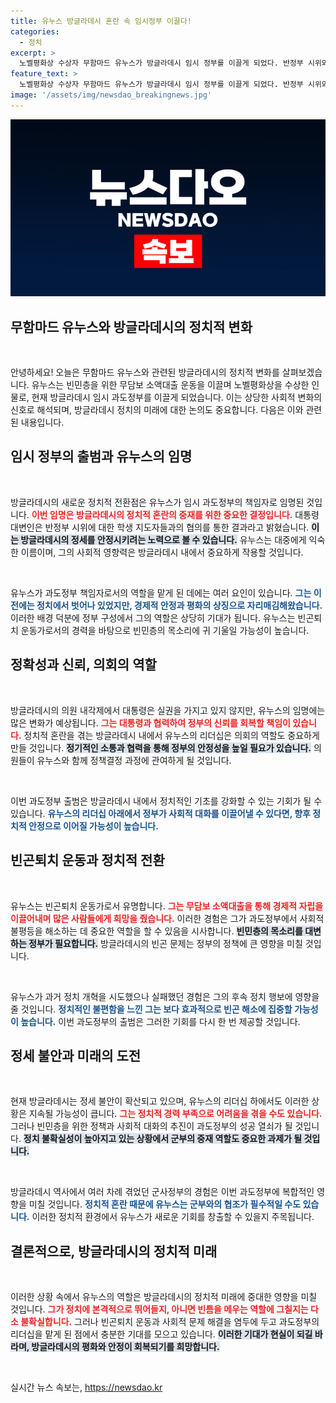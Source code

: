 ```yaml
---
title: 유누스 방글라데시 혼란 속 임시정부 이끌다!
categories:
  - 정치
excerpt: >
  노벨평화상 수상자 무함마드 유누스가 방글라데시 임시 정부를 이끌게 되었다. 반정부 시위와 혼란 속에서 유누스는 평화 회복이라는 중책을 맡았지만 정치 경험 부족으로 어려움이 예상된다. 귀추가 주목된다!
feature_text: >
  노벨평화상 수상자 무함마드 유누스가 방글라데시 임시 정부를 이끌게 되었다. 반정부 시위와 혼란 속에서 유누스는 평화 회복이라는 중책을 맡았지만 정치 경험 부족으로 어려움이 예상된다. 귀추가 주목된다!
image: '/assets/img/newsdao_breakingnews.jpg'
---
```


<p><img src="/assets/img/newsdao_breakingnews.jpg" alt="implanttips 속보" /></p>

<h2 data-ke-size="size26">무함마드 유누스와 방글라데시의 정치적 변화</h2>

<p data-ke-size="size16">&nbsp;</p>

<p>안녕하세요! 오늘은 무함마드 유누스와 관련된 방글라데시의 정치적 변화를 살펴보겠습니다. 유누스는 빈민층을 위한 무담보 소액대출 운동을 이끌며 노벨평화상을 수상한 인물로, 현재 방글라데시 임시 과도정부를 이끌게 되었습니다. 이는 상당한 사회적 변화의 신호로 해석되며, 방글라데시 정치의 미래에 대한 논의도 중요합니다. 다음은 이와 관련된 내용입니다.</p>

<h2 data-ke-size="size26">임시 정부의 출범과 유누스의 임명</h2>

<p data-ke-size="size16">&nbsp;</p>

<p>방글라데시의 새로운 정치적 전환점은 유누스가 임시 과도정부의 책임자로 임명된 것입니다. <b><span style="color: #ee2323;">이번 임명은 방글라데시의 정치적 혼란의 중재를 위한 중요한 결정입니다.</span></b> 대통령 대변인은 반정부 시위에 대한 학생 지도자들과의 협의를 통한 결과라고 밝혔습니다. <b><span style="background-color: #21538527;">이는 방글라데시의 정세를 안정시키려는 노력으로 볼 수 있습니다.</span></b> 유누스는 대중에게 익숙한 이름이며, 그의 사회적 영향력은 방글라데시 내에서 중요하게 작용할 것입니다.</p>

<p data-ke-size="size16">&nbsp;</p>

<p>유누스가 과도정부 책임자로서의 역할을 맡게 된 데에는 여러 요인이 있습니다. <b><span style="color: #1a5490;">그는 이전에는 정치에서 벗어나 있었지만, 경제적 안정과 평화의 상징으로 자리매김해왔습니다.</span></b> 이러한 배경 덕분에 정부 구성에서 그의 역할은 상당히 기대가 됩니다. 유누스는 빈곤퇴치 운동가로서의 경력을 바탕으로 빈민층의 목소리에 귀 기울일 가능성이 높습니다.</p>

<h2 data-ke-size="size26">정확성과 신뢰, 의회의 역할</h2>

<p data-ke-size="size16">&nbsp;</p>

<p>방글라데시의 의원 내각제에서 대통령은 실권을 가지고 있지 않지만, 유누스의 임명에는 많은 변화가 예상됩니다. <b><span style="color: #ee2323;">그는 대통령과 협력하여 정부의 신뢰를 회복할 책임이 있습니다.</span></b> 정치적 혼란을 겪는 방글라데시 내에서 유누스의 리더십은 의회의 역할도 중요하게 만들 것입니다. <b><span style="background-color: #21538527;">정기적인 소통과 협력을 통해 정부의 안정성을 높일 필요가 있습니다.</span></b> 의원들이 유누스와 함께 정책결정 과정에 관여하게 될 것입니다.</p>

<p data-ke-size="size16">&nbsp;</p>

<p>이번 과도정부 출범은 방글라데시 내에서 정치적인 기초를 강화할 수 있는 기회가 될 수 있습니다. <b><span style="color: #1a5490;">유누스의 리더십 아래에서 정부가 사회적 대화를 이끌어낼 수 있다면, 향후 정치적 안정으로 이어질 가능성이 높습니다.</span></b></p>

<h2 data-ke-size="size26">빈곤퇴치 운동과 정치적 전환</h2>

<p data-ke-size="size16">&nbsp;</p>

<p>유누스는 빈곤퇴치 운동가로서 유명합니다. <b><span style="color: #ee2323;">그는 무담보 소액대출을 통해 경제적 자립을 이끌어내며 많은 사람들에게 희망을 줬습니다.</span></b> 이러한 경험은 그가 과도정부에서 사회적 불평등을 해소하는 데 중요한 역할을 할 수 있음을 시사합니다. <b><span style="background-color: #21538527;">빈민층의 목소리를 대변하는 정부가 필요합니다.</span></b> 방글라데시의 빈곤 문제는 정부의 정책에 큰 영향을 미칠 것입니다.</p>

<p data-ke-size="size16">&nbsp;</p>

<p>유누스가 과거 정치 개혁을 시도했으나 실패했던 경험은 그의 후속 정치 행보에 영향을 줄 것입니다. <b><span style="color: #1a5490;">정치적인 불편함을 느낀 그는 보다 효과적으로 빈곤 해소에 집중할 가능성이 높습니다.</span></b> 이번 과도정부의 출범은 그러한 기회를 다시 한 번 제공할 것입니다.</p>

<h2 data-ke-size="size26">정세 불안과 미래의 도전</h2>

<p data-ke-size="size16">&nbsp;</p>

<p>현재 방글라데시는 정세 불안이 확산되고 있으며, 유누스의 리더십 하에서도 이러한 상황은 지속될 가능성이 큽니다. <b><span style="color: #ee2323;">그는 정치적 경력 부족으로 어려움을 겪을 수도 있습니다.</span></b> 그러나 빈민층을 위한 정책과 사회적 대화의 추진이 과도정부의 성공 열쇠가 될 것입니다. <b><span style="background-color: #21538527;">정치 불확실성이 높아지고 있는 상황에서 군부의 중재 역할도 중요한 과제가 될 것입니다.</span></b></p>

<p data-ke-size="size16">&nbsp;</p>

<p>방글라데시 역사에서 여러 차례 겪었던 군사정부의 경험은 이번 과도정부에 복합적인 영향을 미칠 것입니다. <b><span style="color: #1a5490;">정치적 혼란 때문에 유누스는 군부와의 협조가 필수적일 수도 있습니다.</span></b> 이러한 정치적 환경에서 유누스가 새로운 기회를 창출할 수 있을지 주목됩니다.</p>

<h2 data-ke-size="size26">결론적으로, 방글라데시의 정치적 미래</h2>

<p data-ke-size="size16">&nbsp;</p>

<p>이러한 상황 속에서 유누스의 역할은 방글라데시의 정치적 미래에 중대한 영향을 미칠 것입니다. <b><span style="color: #ee2323;">그가 정치에 본격적으로 뛰어들지, 아니면 빈틈을 메우는 역할에 그칠지는 다소 불확실합니다.</span></b> 그러나 빈곤퇴치 운동과 사회적 문제 해결을 염두에 두고 과도정부의 리더십을 맡게 된 점에서 충분한 기대를 모으고 있습니다. <b><span style="background-color: #21538527;">이러한 기대가 현실이 되길 바라며, 방글라데시의 평화와 안정이 회복되기를 희망합니다.</span></b></p>

<p data-ke-size="size16">&nbsp;</p>
실시간 뉴스 속보는, <a href="https://newsdao.kr" rel="dofollow">https://newsdao.kr</a>


